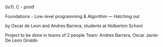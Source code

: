 0x11. C - printf

Foundations - Low-level programming & Algorithm ― Hatching out

by Oscar de Leon and Andres Barrera, students at Holberton School

Project to be done in teams of 2 people  Team: Andres Barrera, Oscar Javier De Leon Giraldo 

